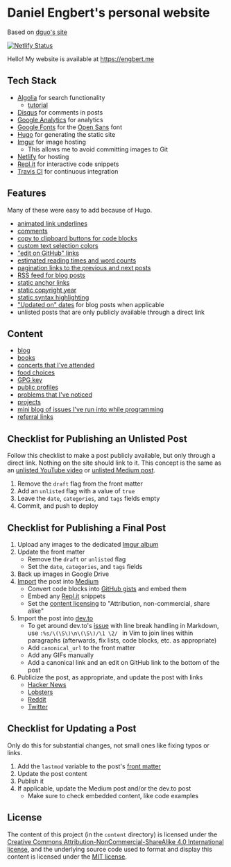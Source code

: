 # Daniel Engbert's personal website
Based on [dguo's site](https://github.com/dguo/dguo.github.io/)

[![Netlify Status](https://api.netlify.com/api/v1/badges/a3dceeb5-537a-444a-8bd1-e5d3487b5620/deploy-status)](https://app.netlify.com/sites/nifty-goodall-e57726/deploys)

Hello! My website is available at https://engbert.me

## Tech Stack

* [Algolia](https://algolia.com/) for search functionality
  * [tutorial](https://forestry.io/blog/search-with-algolia-in-hugo/)
* [Disqus](https://disqus.com/) for comments in posts
* [Google Analytics](https://www.google.com/analytics) for analytics
* [Google Fonts](https://fonts.google.com/) for the [Open Sans](https://fonts.google.com/specimen/Open+Sans) font
* [Hugo](https://gohugo.io/) for generating the static site
* [Imgur](https://imgur.com/) for image hosting
    * This allows me to avoid committing images to Git
* [Netlify](https://netlify.com/) for hosting
* [Repl.it](https://repl.it/) for interactive code snippets
* [Travis CI](https://travis-ci.org/) for continuous integration

## Features

Many of these were easy to add because of Hugo.

* [animated link underlines](https://github.com/dguo/dguo.github.io/commit/14e51391329163fa414ac55d77fdf6da521ab644)
* [comments](https://github.com/dguo/dguo.github.io/commit/8bbd1e12cf145844e384b1858f169d96fd70b45c)
* [copy to clipboard buttons for code blocks](https://github.com/dguo/dguo.github.io/commit/6953658a361112c3d3f7c348a537a200d24c8c63)
* [custom text selection colors](https://github.com/dguo/dguo.github.io/commit/b6426c17c4fc7c1d53131c626f93481762919fc8)
* ["edit on GitHub" links](https://github.com/dguo/dguo.github.io/commit/a28a14aef5846cefe714b24a2cd67081398c71b7)
* [estimated reading times and word counts](https://github.com/dguo/dguo.github.io/commit/8471241935cc21e84b8e51f51d20b59226698551)
* [pagination links to the previous and next posts](https://github.com/dguo/dguo.github.io/commit/5e8f017598f5afe430398c45c3808f4968c8eee4)
* [RSS feed for blog posts](https://github.com/dguo/dguo.github.io/commit/2001465e76c58e409c60ff688dd779298ab5b1f4)
* [static anchor links](https://github.com/dguo/dguo.github.io/commit/d8f81fa4573ccdf90030cb8f1252ec27f330493f)
* [static copyright year](https://github.com/dguo/dguo.github.io/commit/a8a3e1acac919f759253f07ad8a466be8ba4fcfb)
* [static syntax highlighting](https://github.com/dguo/dguo.github.io/commit/3f02ffcd82883de75ac68151b1b518b045fb390b)
* ["Updated on" dates](https://github.com/dguo/dguo.github.io/commit/86db8a3831508876bd8836573af3e752300e07c1) for blog posts when applicable
* unlisted posts that are only publicly available through a direct link

## Content

* [blog](https://www.dannyguo.com/blog/)
* [books](https://www.dannyguo.com/books/)
* [concerts that I've attended](https://www.dannyguo.com/about/#music)
* [food choices](https://www.dannyguo.com/food/)
* [GPG key](https://www.dannyguo.com/keys/)
* [public profiles](https://www.dannyguo.com/about/#public-profiles)
* [problems that I've noticed](https://www.dannyguo.com/problems/)
* [projects](https://www.dannyguo.com/projects)
* [mini blog of issues I've run into while programming](https://www.dannyguo.com/friction/)
* [referral links](https://wwww.dannyguo.com/referrals/)

## Checklist for Publishing an Unlisted Post

Follow this checklist to make a post publicly available, but only through a
direct link. Nothing on the site should link to it. This concept is the same as
an [unlisted YouTube video](https://support.google.com/youtube/answer/157177) or
[unlisted Medium
post](https://help.medium.com/hc/en-us/articles/215552778-Unlisted-publishing).

1. Remove the `draft` flag from the front matter
2. Add an `unlisted` flag with a value of `true`
3. Leave the `date`, `categories`, and `tags` fields empty
4. Commit, and push to deploy

## Checklist for Publishing a Final Post

1. Upload any images to the dedicated [Imgur album](https://imgur.com/a/mA7JRWp)
2. Update the front matter
    * Remove the `draft` or `unlisted` flag
    * Set the `date`, `categories`, and `tags` fields
3. Back up images in Google Drive
4. [Import](https://medium.com/p/import) the post into [Medium](https://medium.com/@dannyguo)
    * Convert code blocks into [GitHub gists](https://gist.github.com/) and embed them
    * Embed any [Repl.it](https://repl.it/repls) snippets
    * Set the [content licensing](https://help.medium.com/hc/en-us/articles/214741758-Content-licenses)
      to "Attribution, non-commercial, share alike"
5. Import the post into [dev.to](https://dev.to/)
    * To get around dev.to's [issue](https://github.com/thepracticaldev/dev.to/issues/575) with line break handling in Markdown, use `:%s/\(\S\)\n\(\S\)/\1 \2/ ` in Vim to join lines within paragraphs (afterwards, fix lists, code blocks, etc. as appropriate)
    * Add `canonical_url` to the front matter
    * Add any GIFs manually
    * Add a canonical link and an edit on GitHub link to the bottom of the post
6. Publicize the post, as appropriate, and update the post with links
    * [Hacker News](https://news.ycombinator.com/)
    * [Lobsters](https://lobste.rs/)
    * [Reddit](https://www.reddit.com/)
    * [Twitter](https://twitter.com/)

## Checklist for Updating a Post

Only do this for substantial changes, not small ones like fixing typos or links.

1. Add the `lastmod` variable to the post's [front
   matter](https://gohugo.io/content-management/front-matter/#front-matter-variables)
2. Update the post content
3. Publish it
4. If applicable, update the Medium post and/or the dev.to post
    * Make sure to check embedded content, like code examples

## License

The content of this project (in the `content` directory) is licensed under the
[Creative Commons Attribution-NonCommercial-ShareAlike 4.0 International
license](http://creativecommons.org/licenses/by-nc-sa/4.0/), and the underlying
source code used to format and display this content is licensed under the [MIT
license](https://github.com/dguo/dguo.github.io/blob/master/LICENSE.txt).
